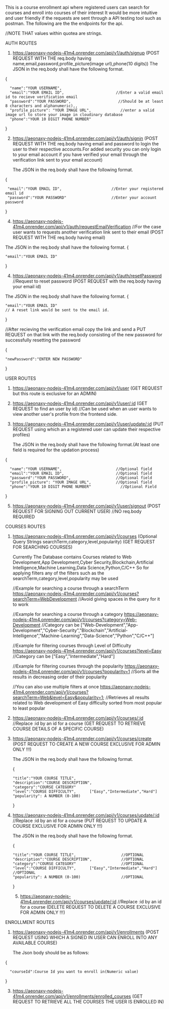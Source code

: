 This is a course enrollment api where registered users can search for courses and enroll into courses of their interest
It would be more intuitive and user friendly if the requests are sent through a API testing tool such as postman.
The following are the the endpoints for the api.

 //NOTE THAT values within quotea are strings.

AUTH ROUTES
1) https://aeonaxy-nodejs-41m4.onrender.com/api/v1/auth/signup
  (POST REQUEST WITH THE req.body having name,email,password,profile_picture(image url),phone(10 digits))
  The JSON in the req.body shall have the following format.

 
  {
  
      "name":"YOUR USERNAME",
      "email":"YOUR EMAIL ID",                       //Enter a valid email id to recieve verification email
      "password":"YOUR PASSWORD",                     //Should be at least 8 characters and alphanumeric),,
      "profile_picture": "YOUR IMAGE URL",             //enter a valid image url to store your image in cloudinary database
      "phone":"YOUR 10 DIGIT PHONE NUMBER"
      
  }

  
2) https://aeonaxy-nodejs-41m4.onrender.com/api/v1/auth/signin
   (POST REQUEST WITH THE req.body having email and password to login the user to their respective accounts.For added security you can only login to your email account if you have verified your email through the verification link sent to your email account)
   
   The JSON in the req.body shall have the following format.

{
   
     "email":"YOUR EMAIL ID",                      //Enter your registered email id
     "password":"YOUR PASSWORD"                    //Enter your account password
                                    
}

   
4) https://aeonaxy-nodejs-41m4.onrender.com/api/v1/auth/requestEmailVerification      //For the case user wants to requests another verification link sent to their email
  (POST REQUEST WITH THE req.body having email)

  The JSON in the req.body shall have the following format.
  {
  
    "email":"YOUR EMAIL ID"

  }

4) https://aeonaxy-nodejs-41m4.onrender.com/api/v1/auth/resetPassword                  //Request to reset password
  (POST REQUEST with the req.body having your email id)

  The JSON in the req.body shall have the following format.
  {
  
    "email":"YOUR EMAIL ID"                                                           // A reset link would be sent to the email id.
  }

  //After recieving the verification email copy the link and send a PUT REQUEST on that link with the req.body consisting of the new password for successfully resetting the password
  
  {
  
    "newPassword":"ENTER NEW PASSWORD"
  }


  USER ROUTES

1)  https://aeonaxy-nodejs-41m4.onrender.com/api/v1/user
    (GET REQUEST but this route is exclusive for an ADMIN)

2)  https://aeonaxy-nodejs-41m4.onrender.com/api/v1/user/:id
    (GET REQUEST to find an user by id)  //Can be used when an user wants to view another user's profile from the frontend side.

3)  https://aeonaxy-nodejs-41m4.onrender.com/api/v1/user/update/:id
    (PUT REQUEST using which an a registered user can update their respective profiles)
    
    The JSON in the req.body shall have the following format.(At least one field is required for the updation process)
    
   {
    
      "name":"YOUR USERNAME",                        //Optional field
      "email":"YOUR EMAIL ID",                       //Optional field
      "password":"YOUR PASSWORD",                    //Optional field
      "profile_picture": "YOUR IMAGE URL",           //Optional field
      "phone":"YOUR 10 DIGIT PHONE NUMBER"             //Optional Field
    
   } 

  5) https://aeonaxy-nodejs-41m4.onrender.com/api/v1/user/signout
     (POST REQUEST FOR SIGNING OUT CURRENT USER)   //NO req.body REQUIRED
  
    
  COURSES ROUTES

1)  https://aeonaxy-nodejs-41m4.onrender.com/api/v1/courses          (Optional Query Strings searchTerm,category,level,popularity)
    (GET REQUEST FOR SEARCHING COURSES)
    
    Currently The Database contains Courses related to Web Development,App Development,Cyber Security,Blockchain,Artificial Intelligence,Machine Learning,Data Science,Python,C/C++
    So for applying filters any of the filters such as the searchTerm,category,level,popularity may be used

    //Example for searching a course through a searchTerm
    https://aeonaxy-nodejs-41m4.onrender.com/api/v1/courses?searchTerm=WebDevelopment       //Avoid giving spaces in the query for it to work

    //Example for searching a course through a category
    https://aeonaxy-nodejs-41m4.onrender.com/api/v1/courses?category=Web-Development        //Category can be ["Web-Development","App-Development","Cyber-Security","Blockchain","Artificial-Intelligence","Machine-Learning","Data-Science","Python","C/C++"]

    //Example for filtering courses through Level of Difficulty
    https://aeonaxy-nodejs-41m4.onrender.com/api/v1/courses?level=Easy                      //Category can be ["Easy","Intermediate","Hard"]

    //Example for filtering courses through the popularity
    https://aeonaxy-nodejs-41m4.onrender.com/api/v1/courses?popularity=1                  //Sorts all the results in decreasing order of their popularity

    //You can also use multiple filters at once 
    https://aeonaxy-nodejs-41m4.onrender.com/api/v1/courses?searchTerm=Web&level=Easy&popularity=1;    //Retrieves all results related to Web development of Easy difficulty sorted from most popular to least popular

2) https://aeonaxy-nodejs-41m4.onrender.com/api/v1/courses/:id                //Replace :id by an id for a course
   (GET REQUEST TO RETRIEVE COURSE DETAILS OF A SPECIFIC COURSE)

3) https://aeonaxy-nodejs-41m4.onrender.com/api/v1/courses/create
   (POST REQUEST TO CREATE A NEW COURSE EXCLUSIVE FOR ADMIN ONLY !!!)

   The JSON in the req.body shall have the following format.

   {
   
       "title":"YOUR COURSE TITLE",
       "description":"COURSE DESCRIPTION",
       "category":"COURSE CATEGORY"
       "level":"COURSE DIFFICULTY",      ["Easy","Intermediate","Hard"]
       "popularity": A NUMBER (0-100)
    }

5) https://aeonaxy-nodejs-41m4.onrender.com/api/v1/courses/update/:id          //Replace :id by an id for a course
   (PUT REQUEST TO UPDATE A COURSE EXCLUSIVE FOR ADMIN ONLY !!!)

   The JSON in the req.body shall have the following format.

   {
   
       "title":"YOUR COURSE TITLE",                    //OPTIONAL
       "description":"COURSE DESCRIPTION",             //OPTIONAL
       "category":"COURSE CATEGORY"                    //OPTIONAL
       "level":"COURSE DIFFICULTY",      ["Easy","Intermediate","Hard"]        //OPTIONAL
       "popularity": A NUMBER (0-100)                  //OPTIONAL
    }

   5)  https://aeonaxy-nodejs-41m4.onrender.com/api/v1/courses/update/:id          //Replace :id by an id for a course
      (DELETE REQUEST TO DELETE A COURSE EXCLUSIVE FOR ADMIN ONLY !!!)

  ENROLLMENT ROUTES

1)  https://aeonaxy-nodejs-41m4.onrender.com/api/v1/enrollments
    (POST REQUEST USING WHICH A SIGNED IN USER CAN ENROLL INTO ANY AVAILABLE COURSE)

    The Json body should be as follows:

   {
   
      "courseId":Course Id you want to enroll in(Numeric value)
   }

3)  https://aeonaxy-nodejs-41m4.onrender.com/api/v1/enrollments/enrolled_courses
    (GET REQUEST TO RETRIEVE ALL THE COURSES THE USER IS ENROLLED IN)

    
    
    
    
   
